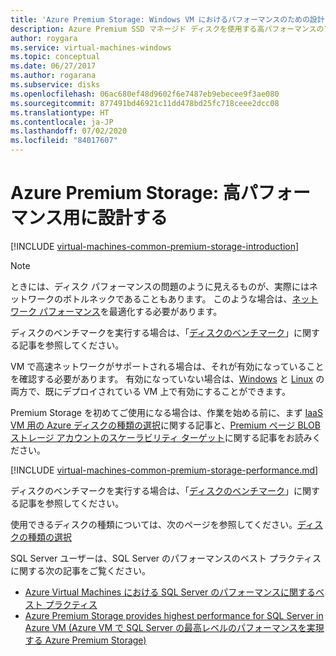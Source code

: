 ```yaml
---
title: 'Azure Premium Storage: Windows VM におけるパフォーマンスのための設計 | Microsoft Docs'
description: Azure Premium SSD マネージド ディスクを使用する高パフォーマンスのアプリケーションを設計します。 Premium Storage は、Azure Virtual Machines で実行される高負荷の I/O ワークロードのための、高パフォーマンスで待ち時間の少ないディスク サポートを提供します。
author: roygara
ms.service: virtual-machines-windows
ms.topic: conceptual
ms.date: 06/27/2017
ms.author: rogarana
ms.subservice: disks
ms.openlocfilehash: 06ac680ef48d9602f6e7487eb9ebecee9f3ae080
ms.sourcegitcommit: 877491bd46921c11dd478bd25fc718ceee2dcc08
ms.translationtype: HT
ms.contentlocale: ja-JP
ms.lasthandoff: 07/02/2020
ms.locfileid: "84017607"
---
```

# <a name="azure-premium-storage-design-for-high-performance"></a>Azure Premium Storage: 高パフォーマンス用に設計する
[!INCLUDE [virtual-machines-common-premium-storage-introduction](../../../includes/virtual-machines-common-premium-storage-introduction.md)]

> [!NOTE]
> ときには、ディスク パフォーマンスの問題のように見えるものが、実際にはネットワークのボトルネックであることもあります。 このような場合は、[ネットワーク パフォーマンス](../../virtual-network/virtual-network-optimize-network-bandwidth.md)を最適化する必要があります。
>
> ディスクのベンチマークを実行する場合は、「[ディスクのベンチマーク](disks-benchmarks.md)」に関する記事を参照してください。
>
> VM で高速ネットワークがサポートされる場合は、それが有効になっていることを確認する必要があります。 有効になっていない場合は、[Windows](../../virtual-network/create-vm-accelerated-networking-powershell.md#enable-accelerated-networking-on-existing-vms) と [Linux](../../virtual-network/create-vm-accelerated-networking-cli.md#enable-accelerated-networking-on-existing-vms) の両方で、既にデプロイされている VM 上で有効にすることができます。

Premium Storage を初めてご使用になる場合は、作業を始める前に、まず [IaaS VM 用の Azure ディスクの種類の選択](disks-types.md)に関する記事と、[Premium ページ BLOB ストレージ アカウントのスケーラビリティ ターゲット](../../storage/blobs/scalability-targets-premium-page-blobs.md)に関する記事をお読みください。

[!INCLUDE [virtual-machines-common-premium-storage-performance.md](../../../includes/virtual-machines-common-premium-storage-performance.md)]

ディスクのベンチマークを実行する場合は、「[ディスクのベンチマーク](disks-benchmarks.md)」に関する記事を参照してください。

使用できるディスクの種類については、次のページを参照してください。[ディスクの種類の選択](disks-types.md)  

SQL Server ユーザーは、SQL Server のパフォーマンスのベスト プラクティスに関する次の記事をご覧ください。

* [Azure Virtual Machines における SQL Server のパフォーマンスに関するベスト プラクティス](../../azure-sql/virtual-machines/windows/performance-guidelines-best-practices.md)
* [Azure Premium Storage provides highest performance for SQL Server in Azure VM (Azure VM で SQL Server の最高レベルのパフォーマンスを実現する Azure Premium Storage)](https://cloudblogs.microsoft.com/sqlserver/2015/04/23/azure-premium-storage-provides-highest-performance-for-sql-server-in-azure-vm/)
